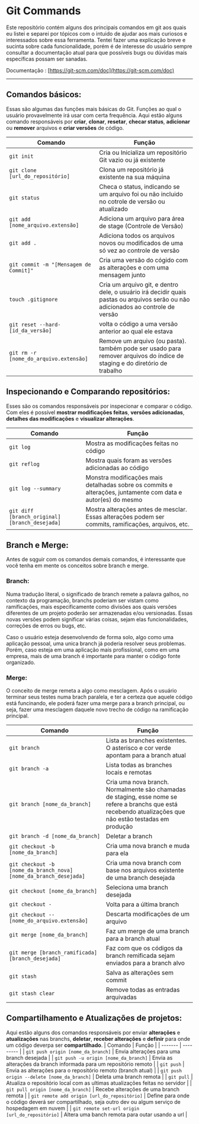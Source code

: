# Git Commands

Este repositório contém alguns dos principais comandos em git aos quais eu listei e separei por tópicos com o intuido de ajudar aos mais curiosos e interessados sobre essa ferramenta. Tentei fazer uma explicação breve e sucinta sobre cada funcionalidade, porém é de interesse do usuário sempre consultar a documentação atual para que possíveis bugs ou dúvidas mais específicas possam ser sanadas. 

Documentação : [https://git-scm.com/doc](https://git-scm.com/doc)

---

## Comandos básicos: 

Essas são algumas das funções mais básicas do Git. Funções ao qual o usuário provavelmente irá usar com certa frequência. Aqui estão alguns comando responsáveis por **criar**, **clonar**, **resetar**, **checar status**, **adicionar** ou **remover** arquivos e **criar versões** de código.

| Comando | Função |
| ------- | --------- |
| `git init` | Cria ou Inicializa um repositório Git vazio ou já existente |
| `git clone [url_do_repositório]` | Clona um repositório já existente na sua máquina |
| `git status` | Checa o status, indicando se um arquivo foi ou não incluido no cotrole de versão ou atualizado |
| `git add [nome_arquivo.extensão]` | Adiciona um arquivo para área de stage (Controle de Versão)|
| `git add .` | Adiciona todos os arquivos novos ou modificados de uma só vez ao controle de versão |
| `git commit -m "[Mensagem de Commit]"` | Cria uma versão do cógido com as alterações e com uma mensagem junto |
| `touch .gitignore` | Cria um arquivo git, e dentro dele, o usuário irá decidir quais pastas ou arquivos serão ou não adicionados ao controle de versão |
| `git reset --hard- [id_da_versão]` | volta o código a uma versão anterior ao qual ele estava |
| `git rm -r [nome_do_arquivo.extensão]` | Remove um arquivo (ou pasta). também pode ser usado para remover arquivos do índice de staging e do diretório de trabalho|

## Inspecionando e Comparando repositórios:

Esses são os comandos responsáveis por inspecionar e comparar o código. Com eles é possível **mostrar modificações feitas**, **versões adicionadas**, **detalhes das modificações** e **visualizar alterações**.

| Comando | Função |
| ------- | --------- |
| `git log` | Mostra as modificações feitas no código |
| `git reflog` | Mostra quais foram as versões adicionadas ao código |
| `git log --summary` | Monstra modificações mais detalhadas sobre os commits e alterações, juntamente com data e autor(es) do mesmo |
| `git diff [branch_original] [branch_desejada]` | Mostra alterações antes de mesclar. Essas alterações podem ser commits, ramificações, arquivos, etc. |

## Branch e Merge:

Antes de sqguir com os comandos demais comandos, é interessante que você tenha em mente os conceitos sobre branch e merge. 

### Branch:

Numa tradução literal, o significado de branch remete a palavra galhos, no contexto da programação, branchs poderiam ser vistam como ramificações, mais especificamente como divisões aos quais versões diferentes de um projeto poderão ser armazenadas e/ou versionadas. Essas novas versões podem significar várias coisas, sejam elas funcionalidades, correções de erros ou bugs, etc.

Caso o usuário esteja desenvolvendo de forma solo, algo como uma aplicação pessoal, uma unica branch já poderia resolver seus problemas. Porém, caso esteja em uma aplicação mais profissíonal, como em uma empresa, mais de uma branch é importante para manter o código fonte organizado.

### Merge:

O conceito de merge remeta a algo como mesclagem. Após o usuário terminar seus testes numa brach paralela, e ter a certeza que aquele código está funcinando, ele poderá fazer uma merge para a branch principal, ou seja, fazer uma mesclagem daquele novo trecho de código na ramificação principal.


| Comando | Função |
| ------- | --------- |
| `git branch` | Lista as branches existentes. O asterisco e cor verde apontam para a branch atual |
| `git branch -a` | Lista todas as branches locais e remotas |
| `git branch [nome_da_branch]` | Cria uma nova branch. Normalmente são chamadas de staging, esse nome se refere a branchs que está recebendo atualizações que não estão testadas em produção |
| `git branch -d [nome_da_branch]` | Deletar a branch |
| `git checkout -b [nome_da_branch]` | Cria uma nova branch e muda para ela |
| `git checkout -b [nome_da_branch_nova] [nome_da_branch_desejada]` | Cria uma nova branch com base nos arquivos existente de uma branch desejada |
| `git checkout [nome_da_branch]` | Seleciona uma branch desejada |
| `git checkout -` | Volta para a última branch | 
| `git checkout -- [nome_do_arquivo.extensão]` | Descarta modificações de um arquivo |
| `git merge [nome_da_branch]` | Faz um merge de uma branch para a branch atual |
| `git merge [branch_ramificada] [branch_desejada]` | Faz com que os códigos da branch remificada sejam enviados para a branch alvo |
| `git stash` | Salva as alterações sem commit |
| `git stash clear` | Remove todas as entradas arquivadas |

## Compartilhamento e Atualizações de projetos:

Aqui estão alguns dos comandos responsáveis por enviar **alterações** e **atualizações** nas branchs, **deletar**, **receber alterações** e **definir** para onde um código deverpa ser **compartilhado**.
| Comando | Função |
| ------- | --------- |
| `git push origin [nome_da_branch]` | Envia alterações para uma branch desejada |
| `git push -u origin [nome_da_branch]` | Envia as alterações da branch informada para um repositório remoto |
| `git push` | Envia as alterações para o repositório remoto (branch atual) |
| `git push origin --delete [nome_da_branch]` | Deleta uma branch remota |
| `git pull` | Atualiza o repositório local com as ultimas atualizações feitas no servidor |
| `git pull origin [nome_da_branch]` | Recebe alterações de uma branch remota |
| `git remote add origin [url_do_repositório]` | Define para onde o código deverá ser compartilhado, seja outro dev ou algum serviço de hospedagem em nuvem |
| `git remote set-url origin [url_do_repositório]` | Altera uma banch remota para outar usando a url |
